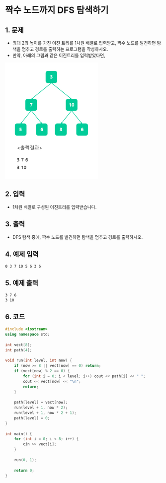 # 짝수 노드까지 DFS 탐색하기 #

## 1. 문제
- 최대 2의 높이를 가진 이진 트리를 1차원 배열로 입력받고, 짝수 노드를 발견하면 탐색을 멈추고 경로를 출력하는 프로그램을 작성하시오.
- 만약, 아래의 그림과 같은 이진트리를 입력받았다면,

<img src="./Tree04.png" alt="Tree" style="zoom:77%;" />

## 2. 입력
- 1차원 배열로 구성된 이진트리를 입력받습니다.

## 3. 출력
- DFS 탐색 중에, 짝수 노드를 발견하면 탐색을 멈추고 경로를 출력하시오.

## 4. 예제 입력
```
0 3 7 10 5 6 3 6
```

## 5. 예제 출력
```
3 7 6
3 10
```

## 6. 코드

```c++
#include <iostream>
using namespace std;

int vect[8];
int path[4];

void run(int level, int now) {
	if (now >= 8 || vect[now] == 0) return;
	if (vect[now] % 2 == 0) {
		for (int i = 0; i < level; i++) cout << path[i] << " ";
		cout << vect[now] << "\n";
		return;
	}

	path[level] = vect[now];
	run(level + 1, now * 2);
	run(level + 1, now * 2 + 1);
	path[level] = 0;
}

int main() {
	for (int i = 0; i < 8; i++) {
		cin >> vect[i];
	}
	
	run(0, 1);

	return 0;
}
```
